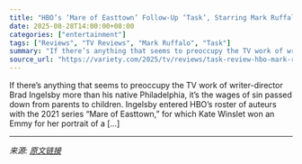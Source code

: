 ```yaml
---
title: "HBO’s ‘Mare of Easttown’ Follow-Up ‘Task’, Starring Mark Ruffalo, Is a Riveting Cat-and-Mouse Chase: TV Review"
date: 2025-08-28T14:00:00+08:00
categories: ["entertainment"]
tags: ["Reviews", "TV Reviews", "Mark Ruffalo", "Task"]
summary: "If there’s anything that seems to preoccupy the TV work of writer-director Brad Ingelsby more than his native Philadelphia, it’s the wages of sin passed down from parents to children. Ingelsby entered"
source_url: "https://variety.com/2025/tv/reviews/task-review-hbo-mark-ruffalo-1236499057/"
---
```


If there’s anything that seems to preoccupy the TV work of writer-director Brad Ingelsby more than his native Philadelphia, it’s the wages of sin passed down from parents to children. Ingelsby entered HBO’s roster of auteurs with the 2021 series “Mare of Easttown,” for which Kate Winslet won an Emmy for her portrait of a [&#8230;]

---

*来源: [原文链接](https://variety.com/2025/tv/reviews/task-review-hbo-mark-ruffalo-1236499057/)*
